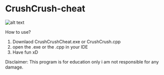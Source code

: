 # CrushCrush-cheat

![alt text](https://i.ibb.co/3mt3vPT/WM-Screenshots-20220105201445.png)

How to use?
1. Downlaod CrushCrushCheat.exe or CrushCrush.cpp
2. open the .exe or the .cpp in your IDE
3. Have fun xD

Disclaimer: This program is for education only i am not responsible for any damage.
